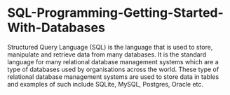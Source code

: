# SQL-Programming-Getting-Started-With-Databases
Structured Query Language (SQL) is the language that is used to store, manipulate and retrieve data from many databases. It is the standard language for many relational database management systems which are a type of databases used by organisations across the world. These type of relational database management systems are used to store data in tables and examples of such include SQLite, MySQL, Postgres, Oracle etc.
